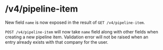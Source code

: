# /v4/pipeline-item

New field `name` is now exposed in the result of `GET /v4/pipeline-item`.

`POST /v4/pipeline-item` will now take `name` field along with other fields when creating a new pipeline item. Validation error will not be raised when an entry already exists with that company for the user.
